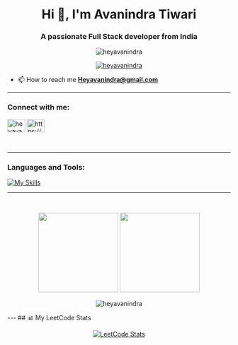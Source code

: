 <h1 align="center">Hi 👋, I'm Avanindra Tiwari</h1>
<h3 align="center">A passionate Full Stack developer from India</h3>

<p align="center"> <img src="https://komarev.com/ghpvc/?username=heyavanindra&label=Profile%20views&theme=algolia&style=flat" alt="heyavanindra" /> </p>

<p align="center"> <a href="https://github.com/ryo-ma/github-profile-trophy"><img src="https://github-profile-trophy.vercel.app/?username=heyavanindra&theme=alduin" alt="heyavanindra" /></a> </p>

- 📫 How to reach me **Heyavanindra@gmail.com**
---
<h3 align="left">Connect with me:</h3>
<p align="left">
<a href="https://twitter.com/heyavanindra" target="blank"><img align="center" src="https://raw.githubusercontent.com/rahuldkjain/github-profile-readme-generator/master/src/images/icons/Social/twitter.svg" alt="heyavanindra" height="30" width="40" /></a>
<a href="https://linkedin.com/in/https://www.linkedin.com/in/avanindra-tewari-5b358525a/" target="blank"><img align="center" src="https://raw.githubusercontent.com/rahuldkjain/github-profile-readme-generator/master/src/images/icons/Social/linked-in-alt.svg" alt="https://www.linkedin.com/in/avanindra-tewari-5b358525a/" height="30" width="40" /></a>
</p>
</br>

----

<h3 align="left">Languages and Tools:</h3>
<p align="left"> <a href="https://aws.amazon.com" target="_blank" rel="noreferrer"> 

[![My Skills](https://skillicons.dev/icons?i=js,html,css,next,react,nodejs,aws,bash,linux,golang,docker,redis,rabbitmq,bun,git&theme=dark)]()
 </p>

----
<br>

<p align="center"><img height="180em" src="https://github-readme-stats.vercel.app/api?username=heyavanindra&show_icons=true&theme=dark&include_all_commits=true&count_private=true" />
  <img height="180em" src="https://github-readme-stats.vercel.app/api/top-langs/?username=heyavanindra&layout=compact&theme=dark&langs_count=10&hide=python" /></p>

<p align="center"><img align="center" src="https://github-readme-streak-stats.herokuapp.com/?user=heyavanindra&theme=dark" alt="heyavanindra" /></p>
---
## 📊 My LeetCode Stats

<div align="center">

[![LeetCode Stats](https://leetcard.jacoblin.cool/heyavanindra?theme=dark&font=Jolly%20Lodger&ext=heatmap)](https://leetcode.com/heyavanindra/)

</div>
